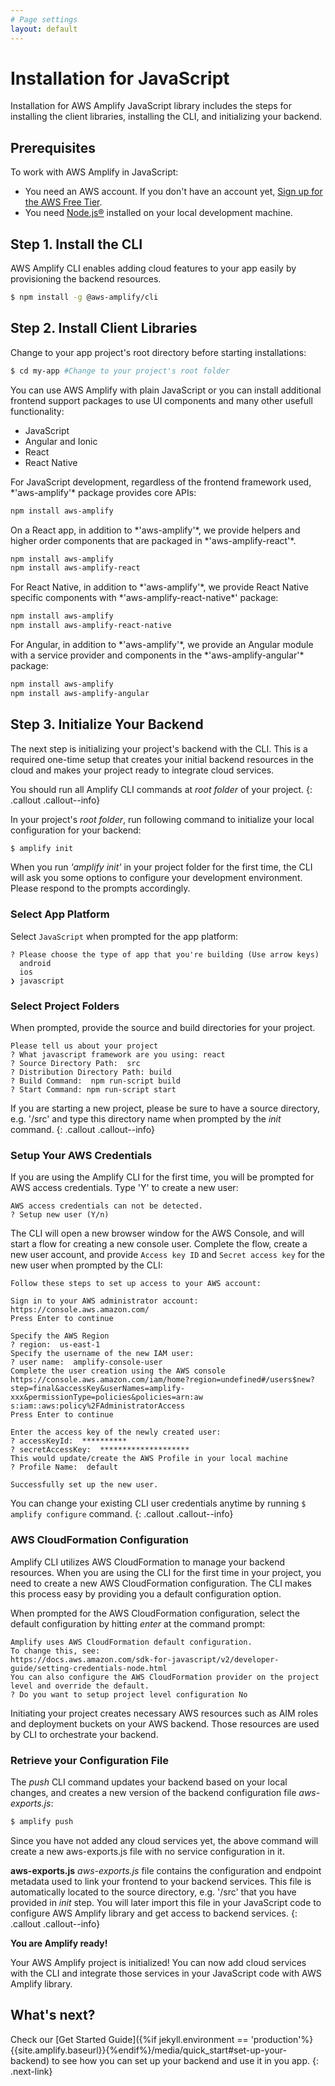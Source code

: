 ```yaml
---
# Page settings
layout: default
---
```


# Installation for JavaScript

Installation for AWS Amplify JavaScript library includes the steps for installing the client libraries, installing the CLI, and initializing your backend.

## Prerequisites

To work with AWS Amplify in JavaScript:
- You need an AWS account. If you don't have an account yet, [Sign up for the AWS Free Tier](https://portal.aws.amazon.com/billing/signup?redirect_url=https%3A%2F%2Faws.amazon.com%2Fregistration-confirmation#/start).
- You need [Node.js®](https://nodejs.org/en/download/) installed on your local development machine.

## Step 1. Install the CLI

AWS Amplify CLI enables adding cloud features to your app easily by provisioning the backend resources.

```bash
$ npm install -g @aws-amplify/cli
```

## Step 2. Install Client Libraries

Change to your app project's root directory before starting installations:

```bash
$ cd my-app #Change to your project's root folder
```

You can use AWS Amplify with plain JavaScript or you can install additional frontend support packages to use UI components and many other usefull functionality:

<div class="nav-tab install" data-group="install">
<ul class="tabs">
    <li class="tab-link javascript current" data-tab="javascript">JavaScript</li>
    <li class="tab-link angular" data-tab="angular">Angular and Ionic</li>
    <li class="tab-link react" data-tab="react">React</li>
    <li class="tab-link react-native" data-tab="react-native">React Native</li>
</ul>
<div id="javascript" class="tab-content current">
For JavaScript development, regardless of the frontend framework used, *'aws-amplify'* package provides core APIs:

```bash
npm install aws-amplify
```
</div>
<div id="react" class="tab-content">
On a React app, in addition to  *'aws-amplify'*, we provide helpers and higher order components that are packaged in  *'aws-amplify-react'*.

```bash
npm install aws-amplify
npm install aws-amplify-react
```

</div>
<div id="react-native" class="tab-content">
For React Native, in addition to *'aws-amplify'*, we provide React Native specific components with *'aws-amplify-react-native*' package:

```bash
npm install aws-amplify
npm install aws-amplify-react-native
```

</div>
<div id="angular" class="tab-content">
For Angular, in addition to *'aws-amplify'*, we provide an Angular module with a service provider and components in the *'aws-amplify-angular'* package:

```bash
npm install aws-amplify
npm install aws-amplify-angular
```
</div>
</div>

## Step 3. Initialize Your Backend

The next step is initializing your project's backend with the CLI. This is a required one-time setup that creates your initial backend resources in the cloud and makes your project ready to integrate cloud services.

You should run all Amplify CLI commands at *root folder* of your project. 
{: .callout .callout--info}

In your project's *root folder*, run following command to initialize your local configuration for your backend:

```bash
$ amplify init
```

When you run *'amplify init'* in your project folder for the first time, the CLI will ask you some options to configure your development environment. Please respond to the prompts accordingly.

### Select App Platform

Select `JavaScript` when prompted for the app platform:

```terminal
? Please choose the type of app that you're building (Use arrow keys)
  android 
  ios 
❯ javascript 
```

### Select Project Folders 

When prompted, provide the source and build directories for your project.  

```terminal
Please tell us about your project
? What javascript framework are you using: react
? Source Directory Path:  src
? Distribution Directory Path: build
? Build Command:  npm run-script build
? Start Command: npm run-script start
```

If you are starting a new project, please be sure to have a source directory, e.g. '/src' and type this directory name when prompted by the *init* command.
{: .callout .callout--info}

### Setup Your AWS Credentials

If you are using the Amplify CLI for the first time, you will be prompted for AWS access credentials. Type 'Y' to create a new user:

```terminal
AWS access credentials can not be detected.
? Setup new user (Y/n)
```

The CLI will open a new browser window for the AWS Console, and will start a flow for creating a new console user. Complete the flow, create a new user account, and provide `Access key ID` and `Secret access key` for the new user when prompted by the CLI:

```terminal
Follow these steps to set up access to your AWS account:

Sign in to your AWS administrator account:
https://console.aws.amazon.com/
Press Enter to continue

Specify the AWS Region
? region:  us-east-1
Specify the username of the new IAM user:
? user name:  amplify-console-user
Complete the user creation using the AWS console
https://console.aws.amazon.com/iam/home?region=undefined#/users$new?step=final&accessKey&userNames=amplify-xxx&permissionType=policies&policies=arn:aw
s:iam::aws:policy%2FAdministratorAccess
Press Enter to continue

Enter the access key of the newly created user:
? accessKeyId:  **********
? secretAccessKey:  ********************
This would update/create the AWS Profile in your local machine
? Profile Name:  default

Successfully set up the new user.
```

You can change your existing CLI user credentials anytime by running `$ amplify configure` command.
{: .callout .callout--info}

### AWS CloudFormation Configuration

Amplify CLI utilizes AWS CloudFormation to manage your backend resources. When you are using the CLI for the first time in your project, you need to create a new AWS CloudFormation configuration. The CLI makes this process easy by providing you a default configuration option.

When prompted for the AWS CloudFormation configuration, select the default configuration by hitting *enter* at the command prompt:

```terminal
Amplify uses AWS CloudFormation default configuration.
To change this, see:
https://docs.aws.amazon.com/sdk-for-javascript/v2/developer-guide/setting-credentials-node.html
You can also configure the AWS CloudFormation provider on the project level and override the default.
? Do you want to setup project level configuration No
```

Initiating your project creates necessary AWS resources such as AIM roles and deployment buckets on your AWS backend. Those resources are used by CLI to orchestrate your backend.

### Retrieve your Configuration File

The *push* CLI command updates your backend based on your local changes, and creates a new version of the backend configuration file *aws-exports.js*:

```bash
$ amplify push
```

Since you have not added any cloud services yet, the above command will create a new aws-exports.js file with no service configuration in it.

**aws-exports.js**
*aws-exports.js* file contains the configuration and endpoint metadata used to link your frontend to your backend services. This file is automatically located to the source directory, e.g. '/src' that you have provided in *init* step. You will later import this file in your JavaScript code to configure AWS Amplify library and get access to backend services.
{: .callout .callout--info}

**You are Amplify ready!**

Your AWS Amplify project is initialized! You can now add cloud services with the CLI and integrate those services in your JavaScript code with AWS Amplify library.

## What's next?  

<div class='installation_default_next_step'>
  Check our [Get Started Guide]({%if jekyll.environment == 'production'%}{{site.amplify.baseurl}}{%endif%}/media/quick_start#set-up-your-backend) to see how you can set up your backend and use it in you app.
  {: .next-link}
</div>

<div class='installation_custom_next_step next-link'>
</div>